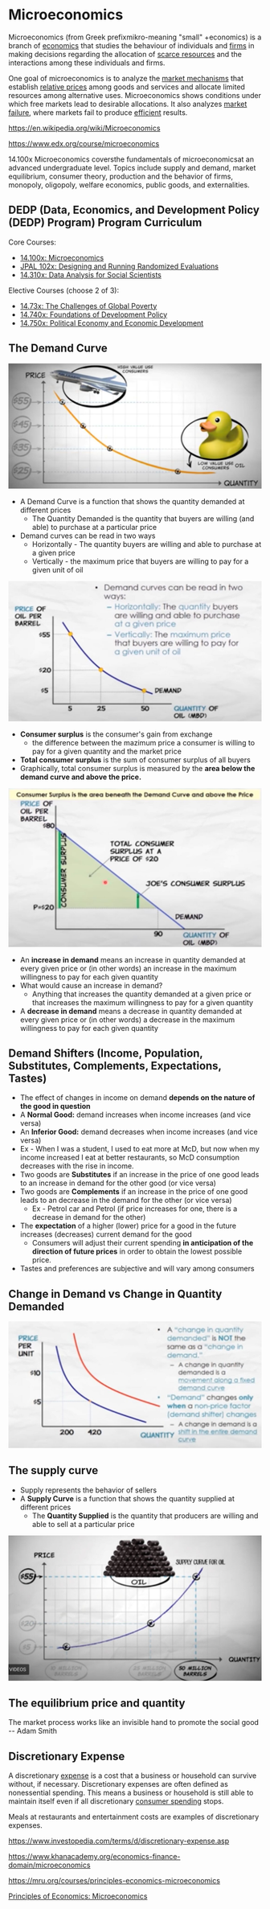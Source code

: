 # Microeconomics

Microeconomics (from Greek prefixmikro-meaning "small" +economics) is a branch of [economics](https://en.wikipedia.org/wiki/Economics) that studies the behaviour of individuals and [firms](https://en.wikipedia.org/wiki/Theory_of_the_firm) in making decisions regarding the allocation of [scarce resources](https://en.wikipedia.org/wiki/Scarcity) and the interactions among these individuals and firms.

One goal of microeconomics is to analyze the [market mechanisms](https://en.wikipedia.org/wiki/Market_mechanism) that establish [relative prices](https://en.wikipedia.org/wiki/Relative_price) among goods and services and allocate limited resources among alternative uses. Microeconomics shows conditions under which free markets lead to desirable allocations. It also analyzes [market failure](https://en.wikipedia.org/wiki/Market_failure), where markets fail to produce [efficient](https://en.wikipedia.org/wiki/Financial_market_efficiency) results.

<https://en.wikipedia.org/wiki/Microeconomics>

<https://www.edx.org/course/microeconomics>

14.100x Microeconomics coversthe fundamentals of microeconomicsat an advanced undergraduate level. Topics include supply and demand, market equilibrium, consumer theory, production and the behavior of firms, monopoly, oligopoly, welfare economics, public goods, and externalities.

## DEDP (Data, Economics, and Development Policy (DEDP) Program) Program Curriculum

Core Courses:

- [14.100x: Microeconomics](https://www.edx.org/course/microeconomics-0)
- [JPAL 102x: Designing and Running Randomized Evaluations](https://www.edx.org/course/foundations-of-development-policy-0)
- [14.310x: Data Analysis for Social Scientists](https://www.edx.org/course/data-analysis-for-social-scientists-0)

Elective Courses (choose 2 of 3):

- [14.73x: The Challenges of Global Poverty](https://www.edx.org/course/the-challenges-of-global-poverty-0)
- [14.740x: Foundations of Development Policy](https://www.edx.org/course/foundations-of-development-policy-0)
- [14.750x: Political Economy and Economic Development](https://www.edx.org/course/political-economy-and-economic-development-2)

## The Demand Curve

![image](../../media/Mental-Models_Microeconomics-image1.jpg)

- A Demand Curve is a function that shows the quantity demanded at different prices
  - The Quantity Demanded is the quantity that buyers are willing (and able) to purchase at a particular price
- Demand curves can be read in two ways
  - Horizontally - The quantity buyers are willing and able to purchase at a given price
  - Vertically - the maximum price that buyers are willing to pay for a given unit of oil

![image](../../media/Mental-Models_Microeconomics-image2.jpg)

- **Consumer surplus** is the consumer's gain from exchange
  - the difference between the mazimum price a consumer is willing to pay for a given quantity and the market price
- **Total consumer surplus** is the sum of consumer surplus of all buyers
- Graphically, total consumer surplus is measured by the **area below the demand curve and above the price.**

![image](../../media/Mental-Models_Microeconomics-image3.jpg)

- An **increase in demand** means an increase in quantity demanded at every given price or (in other words) an increase in the maximum willingness to pay for each given quantity
- What would cause an increase in demand?
  - Anything that increases the quantity demanded at a given price or that increases the maximum willingness to pay for a given quantity
- A **decrease in demand** means a decrease in quantity demanded at every given price or (in other words) a decrease in the maximum willingness to pay for each given quantity

## Demand Shifters (Income, Population, Substitutes, Complements, Expectations, Tastes)

- The effect of changes in income on demand **depends on the nature of the good in question**
- A **Normal Good:** demand increases when income increases (and vice versa)
- An **Inferior Good:** demand decreases when income increases (and vice versa)
- Ex - When I was a student, I used to eat more at McD, but now when my income increased I eat at better restaurants, so McD consumption decreases with the rise in income.
- Two goods are **Substitutes** if an increase in the price of one good leads to an increase in demand for the other good (or vice versa)
- Two goods are **Complements** if an increase in the price of one good leads to an decrease in the demand for the other (or vice versa)
  - Ex - Petrol car and Petrol (if price increases for one, there is a decrease in demand for the other)
- The **expectation** of a higher (lower) price for a good in the future increases (decreases) current demand for the good
  - Consumers will adjust their current spending **in anticipation of the direction of future prices** in order to obtain the lowest possible price.
- Tastes and preferences are subjective and will vary among consumers

## Change in Demand vs Change in Quantity Demanded

![image](../../media/Mental-Models_Microeconomics-image4.jpg)

## The supply curve

- Supply represents the behavior of sellers
- A **Supply Curve** is a function that shows the quantity supplied at different prices
  - The **Quantity Supplied** is the quantity that producers are willing and able to sell at a particular price

![image](../../media/Mental-Models_Microeconomics-image5.jpg)

## The equilibrium price and quantity

The market process works like an invisible hand to promote the social good -- Adam Smith

## Discretionary Expense

A discretionary [expense](https://www.investopedia.com/terms/e/expense.asp) is a cost that a business or household can survive without, if necessary. Discretionary expenses are often defined as nonessential spending. This means a business or household is still able to maintain itself even if all discretionary [consumer spending](https://www.investopedia.com/terms/c/consumer-spending.asp) stops.

Meals at restaurants and entertainment costs are examples of discretionary expenses.

<https://www.investopedia.com/terms/d/discretionary-expense.asp>

<https://www.khanacademy.org/economics-finance-domain/microeconomics>

<https://mru.org/courses/principles-economics-microeconomics>

[Principles of Economics: Microeconomics](https://www.youtube.com/playlist?list=PL-uRhZ_p-BM4XnKSe3BJa23-XKJs_k4KY)
